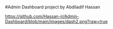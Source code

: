 #Admin Dashboard project by Abdiladif Hassan

https://github.com/Hassan-jr/Admin-Dashboard/blob/main/images/dash2.png?raw=true
